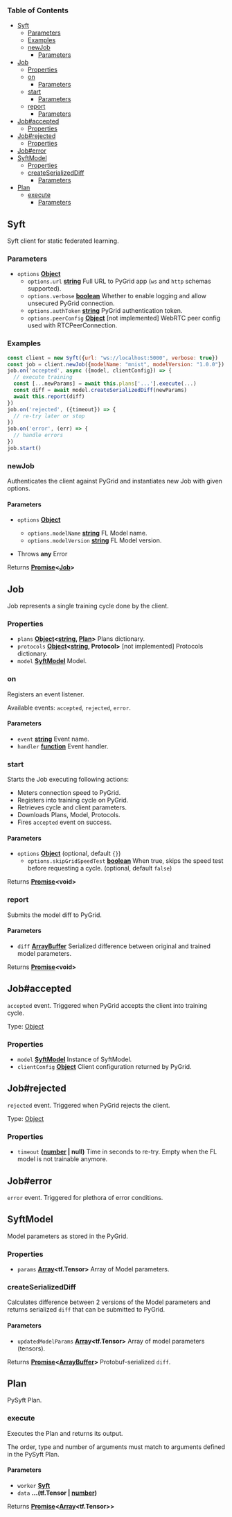 <!-- Generated by documentation.js. Update this documentation by updating the source code. -->

### Table of Contents

-   [Syft][1]
    -   [Parameters][2]
    -   [Examples][3]
    -   [newJob][4]
        -   [Parameters][5]
-   [Job][6]
    -   [Properties][7]
    -   [on][8]
        -   [Parameters][9]
    -   [start][10]
        -   [Parameters][11]
    -   [report][12]
        -   [Parameters][13]
-   [Job#accepted][14]
    -   [Properties][15]
-   [Job#rejected][16]
    -   [Properties][17]
-   [Job#error][18]
-   [SyftModel][19]
    -   [Properties][20]
    -   [createSerializedDiff][21]
        -   [Parameters][22]
-   [Plan][23]
    -   [execute][24]
        -   [Parameters][25]

## Syft

Syft client for static federated learning.

### Parameters

-   `options` **[Object][26]** 
    -   `options.url` **[string][27]** Full URL to PyGrid app (`ws` and `http` schemas supported).
    -   `options.verbose` **[boolean][28]** Whether to enable logging and allow unsecured PyGrid connection.
    -   `options.authToken` **[string][27]** PyGrid authentication token.
    -   `options.peerConfig` **[Object][26]** [not implemented] WebRTC peer config used with RTCPeerConnection.

### Examples

```javascript
const client = new Syft({url: "ws://localhost:5000", verbose: true})
const job = client.newJob({modelName: "mnist", modelVersion: "1.0.0"})
job.on('accepted', async ({model, clientConfig}) => {
  // execute training
  const [...newParams] = await this.plans['...'].execute(...)
  const diff = await model.createSerializedDiff(newParams)
  await this.report(diff)
})
job.on('rejected', ({timeout}) => {
  // re-try later or stop
})
job.on('error', (err) => {
  // handle errors
})
job.start()
```

### newJob

Authenticates the client against PyGrid and instantiates new Job with given options.

#### Parameters

-   `options` **[Object][26]** 
    -   `options.modelName` **[string][27]** FL Model name.
    -   `options.modelVersion` **[string][27]** FL Model version.


-   Throws **any** Error

Returns **[Promise][29]&lt;[Job][30]>** 

## Job

Job represents a single training cycle done by the client.

### Properties

-   `plans` **[Object][26]&lt;[string][27], [Plan][31]>** Plans dictionary.
-   `protocols` **[Object][26]&lt;[string][27], Protocol>** [not implemented] Protocols dictionary.
-   `model` **[SyftModel][32]** Model.

### on

Registers an event listener.

Available events: `accepted`, `rejected`, `error`.

#### Parameters

-   `event` **[string][27]** Event name.
-   `handler` **[function][33]** Event handler.

### start

Starts the Job executing following actions:

-   Meters connection speed to PyGrid.
-   Registers into training cycle on PyGrid.
-   Retrieves cycle and client parameters.
-   Downloads Plans, Model, Protocols.
-   Fires `accepted` event on success.

#### Parameters

-   `options` **[Object][26]**  (optional, default `{}`)
    -   `options.skipGridSpeedTest` **[boolean][28]** When true, skips the speed test before requesting a cycle. (optional, default `false`)

Returns **[Promise][29]&lt;void>** 

### report

Submits the model diff to PyGrid.

#### Parameters

-   `diff` **[ArrayBuffer][34]** Serialized difference between original and trained model parameters.

Returns **[Promise][29]&lt;void>** 

## Job#accepted

`accepted` event.
Triggered when PyGrid accepts the client into training cycle.

Type: [Object][26]

### Properties

-   `model` **[SyftModel][32]** Instance of SyftModel.
-   `clientConfig` **[Object][26]** Client configuration returned by PyGrid.

## Job#rejected

`rejected` event.
Triggered when PyGrid rejects the client.

Type: [Object][26]

### Properties

-   `timeout` **([number][35] | null)** Time in seconds to re-try. Empty when the FL model is not trainable anymore.

## Job#error

`error` event.
Triggered for plethora of error conditions.

## SyftModel

Model parameters as stored in the PyGrid.

### Properties

-   `params` **[Array][36]&lt;tf.Tensor>** Array of Model parameters.

### createSerializedDiff

Calculates difference between 2 versions of the Model parameters
and returns serialized `diff` that can be submitted to PyGrid.

#### Parameters

-   `updatedModelParams` **[Array][36]&lt;tf.Tensor>** Array of model parameters (tensors).

Returns **[Promise][29]&lt;[ArrayBuffer][34]>** Protobuf-serialized `diff`.

## Plan

PySyft Plan.

### execute

Executes the Plan and returns its output.

The order, type and number of arguments must match to arguments defined in the PySyft Plan.

#### Parameters

-   `worker` **[Syft][37]** 
-   `data` **...(tf.Tensor | [number][35])** 

Returns **[Promise][29]&lt;[Array][36]&lt;tf.Tensor>>** 

[1]: #syft

[2]: #parameters

[3]: #examples

[4]: #newjob

[5]: #parameters-1

[6]: #job

[7]: #properties

[8]: #on

[9]: #parameters-2

[10]: #start

[11]: #parameters-3

[12]: #report

[13]: #parameters-4

[14]: #jobaccepted

[15]: #properties-1

[16]: #jobrejected

[17]: #properties-2

[18]: #joberror

[19]: #syftmodel

[20]: #properties-3

[21]: #createserializeddiff

[22]: #parameters-5

[23]: #plan

[24]: #execute

[25]: #parameters-6

[26]: https://developer.mozilla.org/docs/Web/JavaScript/Reference/Global_Objects/Object

[27]: https://developer.mozilla.org/docs/Web/JavaScript/Reference/Global_Objects/String

[28]: https://developer.mozilla.org/docs/Web/JavaScript/Reference/Global_Objects/Boolean

[29]: https://developer.mozilla.org/docs/Web/JavaScript/Reference/Global_Objects/Promise

[30]: #job

[31]: #plan

[32]: #syftmodel

[33]: https://developer.mozilla.org/docs/Web/JavaScript/Reference/Statements/function

[34]: https://developer.mozilla.org/docs/Web/JavaScript/Reference/Global_Objects/ArrayBuffer

[35]: https://developer.mozilla.org/docs/Web/JavaScript/Reference/Global_Objects/Number

[36]: https://developer.mozilla.org/docs/Web/JavaScript/Reference/Global_Objects/Array

[37]: #syft
